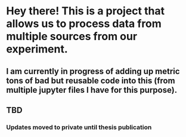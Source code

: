 # Hey there! This is a project that allows us to process data from multiple sources from our experiment.
## I am currently in progress of adding up metric tons of bad but reusable code into this (from multiple jupyter files I have for this purpose).
## TBD

### Updates moved to private until thesis publication
